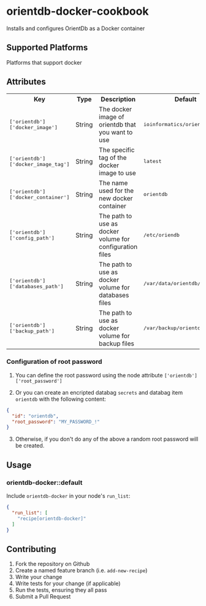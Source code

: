 # orientdb-docker-cookbook

Installs and configures OrientDb as a Docker container

## Supported Platforms

Platforms that support docker

## Attributes

<table>
  <tr>
    <th>Key</th>
    <th>Type</th>
    <th>Description</th>
    <th>Default</th>
  </tr>
  <tr>
    <td><tt>['orientdb']['docker_image']</tt></td>
    <td>String</td>
    <td>The docker image of orientdb that you want to use</td>
    <td><tt>ioinformatics/orientdb</tt></td>
  </tr>
  <tr>
    <td><tt>['orientdb']['docker_image_tag']</tt></td>
    <td>String</td>
    <td>The specific tag of the docker image to use</td>
    <td><tt>latest</tt></td>
  </tr>
  <tr>
    <td><tt>['orientdb']['docker_container']</tt></td>
    <td>String</td>
    <td>The name used for the new docker container</td>
    <td><tt>orientdb</tt></td>
  </tr>
  <tr>
    <td><tt>['orientdb']['config_path']</tt></td>
    <td>String</td>
    <td>The path to use as docker volume for configuration files</td>
    <td><tt>/etc/oriendb</tt></td>
  </tr>
  <tr>
    <td><tt>['orientdb']['databases_path']</tt></td>
    <td>String</td>
    <td>The path to use as docker volume for databases files</td>
    <td><tt>/var/data/orientdb/databases</tt></td>
  </tr>
  <tr>
    <td><tt>['orientdb']['backup_path']</tt></td>
    <td>String</td>
    <td>The path to use as docker volume for backup files</td>
    <td><tt>/var/backup/orientdb</tt></td>
  </tr>
</table>

### Configuration of root password

1) You can define the root password using the node attribute `['orientdb']['root_password']`

2) Or you can create an encripted databag `secrets` and databag item `orientdb` with the following content:

```json
{
  "id": "orientdb",
  "root_password": "MY_PASSWORD_!"
} 
```

3) Otherwise, if you don't do any of the above a random root password will be created.


## Usage

### orientdb-docker::default

Include `orientdb-docker` in your node's `run_list`:

```json
{
  "run_list": [
    "recipe[orientdb-docker]"
  ]
}
```

## Contributing

1. Fork the repository on Github
2. Create a named feature branch (i.e. `add-new-recipe`)
3. Write your change
4. Write tests for your change (if applicable)
5. Run the tests, ensuring they all pass
6. Submit a Pull Request

